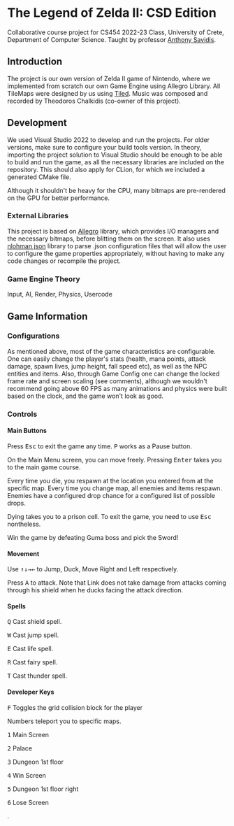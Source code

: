 # The Legend of Zelda II: CSD Edition

Collaborative course project for CS454 2022-23 Class, University of Crete, Department of Computer Science.
Taught by professor [Anthony Savidis](https://www.researchgate.net/profile/Anthony-Savidis). 

## Introduction
The project is our own version of Zelda II game of Nintendo, where we implemented from scratch our own Game Engine using
Allegro Library. All TileMaps were designed by us using [Tiled](https://www.mapeditor.org/). Music was composed and recorded
by Theodoros Chalkidis (co-owner of this project).

## Development
We used Visual Studio 2022 to develop and run the projects. For older versions, make sure to configure your build tools
version. In theory, importing the project solution to Visual Studio should be enough to be able to build and run the game,
as all the necessary libraries are included on the repository. This should also apply for CLion, for which we
included a generated CMake file.

Although it shouldn't be heavy for the CPU, many bitmaps are pre-rendered on the GPU for better performance. 


### External Libraries
This project is based on [Allegro](https://liballeg.org/) library, which provides I/O managers and the necessary bitmaps, before blitting them on the screen.
It also uses [nlohman json](https://github.com/nlohmann/json) library to parse .json configuration files that will allow the user to configure the game properties
appropriately, without having to make any code changes or recompile the project.

### Game Engine Theory
Input, AI, Render, Physics, Usercode

## Game Information

### Configurations
As mentioned above, most of the game characteristics are configurable. One can easily change the player's stats (health,
mana points, attack damage, spawn lives, jump height, fall speed etc), as well as the NPC entities and items. Also, 
through Game Config one can change the locked frame rate and screen scaling (see comments), although we wouldn't recommend
going above 60 FPS as many animations and physics were built based on the clock, and the game won't look as good.

### Controls
#### Main Buttons
Press <kbd>Esc</kbd> to exit the game any time. <kbd>P</kbd> works as a Pause button.

On the Main Menu screen, you can move freely. Pressing <kbd>Enter</kbd> takes you to the main game course.

Every time you die, you respawn at the location you entered from at the specific map. Every time you change map,
all enemies and items respawn. Enemies have a configured drop chance for a configured list of possible drops.

Dying takes you to a prison cell. To exit the game, you need to use <kbd>Esc</kbd> nontheless.

Win the game by defeating Guma boss and pick the Sword!

#### Movement
Use <kbd>↑</kbd><kbd>↓</kbd><kbd>→</kbd><kbd>←</kbd> to Jump, Duck, Move Right and Left respectively.

Press <kbd>A</kbd> to attack. Note that Link does not take damage from attacks coming through his shield
when he ducks facing the attack direction.

#### Spells

<kbd>Q</kbd> Cast shield spell.

<kbd>W</kbd> Cast jump spell.

<kbd>E</kbd> Cast life spell.

<kbd>R</kbd> Cast fairy spell.

<kbd>T</kbd> Cast thunder spell.

#### Developer Keys

<kbd>F</kbd> Toggles the grid collision block for the player

Numbers teleport you to specific maps.

<kbd>1</kbd> Main Screen

<kbd>2</kbd> Palace

<kbd>3</kbd> Dungeon 1st floor

<kbd>4</kbd> Win Screen

<kbd>5</kbd> Dungeon 1st floor right

<kbd>6</kbd> Lose Screen


.
